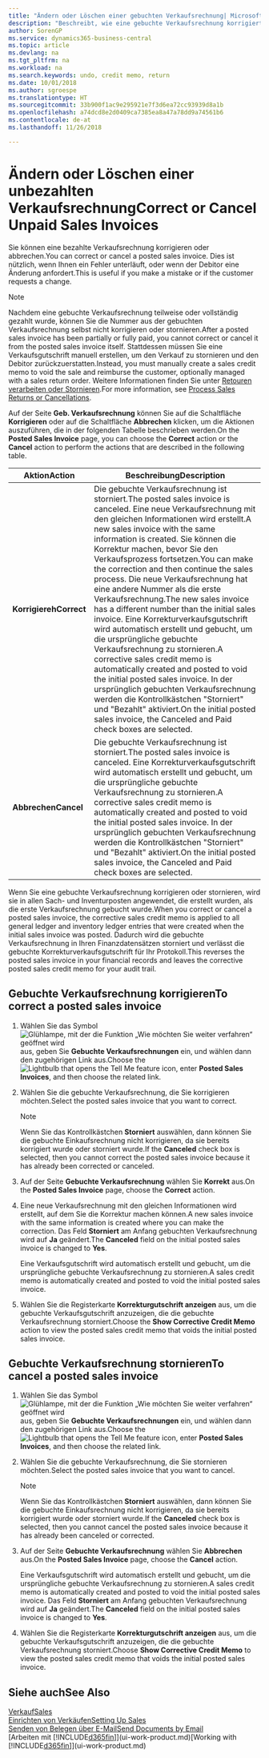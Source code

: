 ```yaml
---
title: "Ändern oder Löschen einer gebuchten Verkaufsrechnung| Microsoft Docs"
description: "Beschreibt, wie eine gebuchte Verkaufsrechnung korrigiert, rückgängig gemacht oder eine Gutschrift angewendet wird."
author: SorenGP
ms.service: dynamics365-business-central
ms.topic: article
ms.devlang: na
ms.tgt_pltfrm: na
ms.workload: na
ms.search.keywords: undo, credit memo, return
ms.date: 10/01/2018
ms.author: sgroespe
ms.translationtype: HT
ms.sourcegitcommit: 33b900f1ac9e295921e7f3d6ea72cc93939d8a1b
ms.openlocfilehash: a74dcd8e2d0409ca7385ea8a47a78dd9a74561b6
ms.contentlocale: de-at
ms.lasthandoff: 11/26/2018

---
```

# <a name="correct-or-cancel-unpaid-sales-invoices"></a><span data-ttu-id="8119c-103">Ändern oder Löschen einer unbezahlten Verkaufsrechnung</span><span class="sxs-lookup"><span data-stu-id="8119c-103">Correct or Cancel Unpaid Sales Invoices</span></span>
<span data-ttu-id="8119c-104">Sie können eine bezahlte Verkaufsrechnung korrigieren oder abbrechen.</span><span class="sxs-lookup"><span data-stu-id="8119c-104">You can correct or cancel a posted sales invoice.</span></span> <span data-ttu-id="8119c-105">Dies ist nützlich, wenn Ihnen ein Fehler unterläuft, oder wenn der Debitor eine Änderung anfordert.</span><span class="sxs-lookup"><span data-stu-id="8119c-105">This is useful if you make a mistake or if the customer requests a change.</span></span>

> [!NOTE]  
>   <span data-ttu-id="8119c-106">Nachdem eine gebuchte Verkaufsrechnung teilweise oder vollständig gezahlt wurde, können Sie die Nummer aus der gebuchten Verkaufsrechnung selbst nicht korrigieren oder stornieren.</span><span class="sxs-lookup"><span data-stu-id="8119c-106">After a posted sales invoice has been partially or fully paid, you cannot correct or cancel it from the posted sales invoice itself.</span></span> <span data-ttu-id="8119c-107">Stattdessen müssen Sie eine Verkaufsgutschrift manuell erstellen, um den Verkauf zu stornieren und den Debitor zurückzuerstatten.</span><span class="sxs-lookup"><span data-stu-id="8119c-107">Instead, you must manually create a sales credit memo to void the sale and reimburse the customer, optionally managed with a sales return order.</span></span> <span data-ttu-id="8119c-108">Weitere Informationen finden Sie unter [Retouren verarbeiten oder Stornieren](sales-how-process-sales-returns-cancellations.md).</span><span class="sxs-lookup"><span data-stu-id="8119c-108">For more information, see [Process Sales Returns or Cancellations](sales-how-process-sales-returns-cancellations.md).</span></span>

<span data-ttu-id="8119c-109">Auf der Seite **Geb. Verkaufsrechnung** können Sie auf die Schaltfläche **Korrigieren** oder auf die Schaltfläche **Abbrechen** klicken, um die Aktionen auszuführen, die in der folgenden Tabelle beschrieben werden.</span><span class="sxs-lookup"><span data-stu-id="8119c-109">On the **Posted Sales Invoice** page, you can choose the **Correct** action or the **Cancel** action to perform the actions that are described in the following table.</span></span>

| <span data-ttu-id="8119c-110">Aktion</span><span class="sxs-lookup"><span data-stu-id="8119c-110">Action</span></span> | <span data-ttu-id="8119c-111">Beschreibung</span><span class="sxs-lookup"><span data-stu-id="8119c-111">Description</span></span> |
| --- | --- |
| <span data-ttu-id="8119c-112">**Korrigiereh**</span><span class="sxs-lookup"><span data-stu-id="8119c-112">**Correct**</span></span> |<span data-ttu-id="8119c-113">Die gebuchte Verkaufsrechnung ist storniert.</span><span class="sxs-lookup"><span data-stu-id="8119c-113">The posted sales invoice is canceled.</span></span> <span data-ttu-id="8119c-114">Eine neue Verkaufsrechnung mit den gleichen Informationen wird erstellt.</span><span class="sxs-lookup"><span data-stu-id="8119c-114">A new sales invoice with the same information is created.</span></span> <span data-ttu-id="8119c-115">Sie können die Korrektur machen, bevor Sie den Verkaufsprozess fortsetzen.</span><span class="sxs-lookup"><span data-stu-id="8119c-115">You can make the correction and then continue the sales process.</span></span> <span data-ttu-id="8119c-116">Die neue Verkaufsrechnung hat eine andere Nummer als die erste Verkaufsrechnung.</span><span class="sxs-lookup"><span data-stu-id="8119c-116">The new sales invoice has a different number than the initial sales invoice.</span></span> <span data-ttu-id="8119c-117">Eine Korrekturverkaufsgutschrift wird automatisch erstellt und gebucht, um die ursprüngliche gebuchte Verkaufsrechnung zu stornieren.</span><span class="sxs-lookup"><span data-stu-id="8119c-117">A corrective sales credit memo is automatically created and posted to void the initial posted sales invoice.</span></span> <span data-ttu-id="8119c-118">In der ursprünglich gebuchten Verkaufsrechnung werden die Kontrollkästchen "Storniert" und "Bezahlt" aktiviert.</span><span class="sxs-lookup"><span data-stu-id="8119c-118">On the initial posted sales invoice, the Canceled and Paid check boxes are selected.</span></span> |
| <span data-ttu-id="8119c-119">**Abbrechen**</span><span class="sxs-lookup"><span data-stu-id="8119c-119">**Cancel**</span></span> |<span data-ttu-id="8119c-120">Die gebuchte Verkaufsrechnung ist storniert.</span><span class="sxs-lookup"><span data-stu-id="8119c-120">The posted sales invoice is canceled.</span></span> <span data-ttu-id="8119c-121">Eine Korrekturverkaufsgutschrift wird automatisch erstellt und gebucht, um die ursprüngliche gebuchte Verkaufsrechnung zu stornieren.</span><span class="sxs-lookup"><span data-stu-id="8119c-121">A corrective sales credit memo is automatically created and posted to void the initial posted sales invoice.</span></span> <span data-ttu-id="8119c-122">In der ursprünglich gebuchten Verkaufsrechnung werden die Kontrollkästchen "Storniert" und "Bezahlt" aktiviert.</span><span class="sxs-lookup"><span data-stu-id="8119c-122">On the initial posted sales invoice, the Canceled and Paid check boxes are selected.</span></span> |

<span data-ttu-id="8119c-123">Wenn Sie eine gebuchte Verkaufsrechnung korrigieren oder stornieren, wird sie in allen Sach- und Inventurposten angewendet, die erstellt wurden, als die erste Verkaufsrechnung gebucht wurde.</span><span class="sxs-lookup"><span data-stu-id="8119c-123">When you correct or cancel a posted sales invoice, the corrective sales credit memo is applied to all general ledger and inventory ledger entries that were created when the initial sales invoice was posted.</span></span> <span data-ttu-id="8119c-124">Dadurch wird die gebuchte Verkaufsrechnung in Ihren Finanzdatensätzen storniert und verlässt die gebuchte Korrekturverkaufsgutschrift für Ihr Protokoll.</span><span class="sxs-lookup"><span data-stu-id="8119c-124">This reverses the posted sales invoice in your financial records and leaves the corrective posted sales credit memo for your audit trail.</span></span>

## <a name="to-correct-a-posted-sales-invoice"></a><span data-ttu-id="8119c-125">Gebuchte Verkaufsrechnung korrigieren</span><span class="sxs-lookup"><span data-stu-id="8119c-125">To correct a posted sales invoice</span></span>
1. <span data-ttu-id="8119c-126">Wählen Sie das Symbol ![Glühlampe, mit der die Funktion „Wie möchten Sie weiter verfahren“ geöffnet wird](media/ui-search/search_small.png "Wie möchten Sie weiter verfahren?") aus, geben Sie **Gebuchte Verkaufsrechnungen** ein, und wählen dann den zugehörigen Link aus.</span><span class="sxs-lookup"><span data-stu-id="8119c-126">Choose the ![Lightbulb that opens the Tell Me feature](media/ui-search/search_small.png "Tell me what you want to do") icon, enter **Posted Sales Invoices**, and then choose the related link.</span></span>  
2. <span data-ttu-id="8119c-127">Wählen Sie die gebuchte Verkaufsrechnung, die Sie korrigieren möchten.</span><span class="sxs-lookup"><span data-stu-id="8119c-127">Select the posted sales invoice that you want to correct.</span></span>

    > [!NOTE]  
    >   <span data-ttu-id="8119c-128">Wenn Sie das Kontrollkästchen **Storniert** auswählen, dann können Sie die gebuchte Einkaufsrechnung nicht korrigieren, da sie bereits korrigiert wurde oder storniert wurde.</span><span class="sxs-lookup"><span data-stu-id="8119c-128">If the **Canceled** check box is selected, then you cannot correct the posted sales invoice because it has already been corrected or canceled.</span></span>
3. <span data-ttu-id="8119c-129">Auf der Seite **Gebuchte Verkaufsrechnung** wählen Sie **Korrekt** aus.</span><span class="sxs-lookup"><span data-stu-id="8119c-129">On the **Posted Sales Invoice** page, choose the **Correct** action.</span></span>  
4. <span data-ttu-id="8119c-130">Eine neue Verkaufsrechnung mit den gleichen Informationen wird erstellt, auf dem Sie die Korrektur machen können.</span><span class="sxs-lookup"><span data-stu-id="8119c-130">A new sales invoice with the same information is created where you can make the correction.</span></span> <span data-ttu-id="8119c-131">Das Feld **Storniert** am Anfang gebuchten Verkaufsrechnung wird auf **Ja** geändert.</span><span class="sxs-lookup"><span data-stu-id="8119c-131">The **Canceled** field on the initial posted sales invoice is changed to **Yes**.</span></span>

    <span data-ttu-id="8119c-132">Eine Verkaufsgutschrift wird automatisch erstellt und gebucht, um die ursprüngliche gebuchte Verkaufsrechnung zu stornieren.</span><span class="sxs-lookup"><span data-stu-id="8119c-132">A sales credit memo is automatically created and posted to void the initial posted sales invoice.</span></span>
5. <span data-ttu-id="8119c-133">Wählen Sie die Registerkarte **Korrekturgutschrift anzeigen** aus, um die gebuchte Verkaufsgutschrift anzuzeigen, die die gebuchte Verkaufsrechnung storniert.</span><span class="sxs-lookup"><span data-stu-id="8119c-133">Choose the **Show Corrective Credit Memo** action to view the posted sales credit memo that voids the initial posted sales invoice.</span></span>

## <a name="to-cancel-a-posted-sales-invoice"></a><span data-ttu-id="8119c-134">Gebuchte Verkaufsrechnung stornieren</span><span class="sxs-lookup"><span data-stu-id="8119c-134">To cancel a posted sales invoice</span></span>
1. <span data-ttu-id="8119c-135">Wählen Sie das Symbol ![Glühlampe, mit der die Funktion „Wie möchten Sie weiter verfahren“ geöffnet wird](media/ui-search/search_small.png "Wie möchten Sie weiter verfahren?") aus, geben Sie **Gebuchte Verkaufsrechnungen** ein, und wählen dann den zugehörigen Link aus.</span><span class="sxs-lookup"><span data-stu-id="8119c-135">Choose the ![Lightbulb that opens the Tell Me feature](media/ui-search/search_small.png "Tell me what you want to do") icon, enter **Posted Sales Invoices**, and then choose the related link.</span></span>  
2. <span data-ttu-id="8119c-136">Wählen Sie die gebuchte Verkaufsrechnung, die Sie stornieren möchten.</span><span class="sxs-lookup"><span data-stu-id="8119c-136">Select the posted sales invoice that you want to cancel.</span></span>

    > [!NOTE]  
    >   <span data-ttu-id="8119c-137">Wenn Sie das Kontrollkästchen **Storniert** auswählen, dann können Sie die gebuchte Einkaufsrechnung nicht korrigieren, da sie bereits korrigiert wurde oder storniert wurde.</span><span class="sxs-lookup"><span data-stu-id="8119c-137">If the **Canceled** check box is selected, then you cannot cancel the posted sales invoice because it has already been canceled or corrected.</span></span>
3. <span data-ttu-id="8119c-138">Auf der Seite **Gebuchte Verkaufsrechnung** wählen Sie **Abbrechen** aus.</span><span class="sxs-lookup"><span data-stu-id="8119c-138">On the **Posted Sales Invoice** page, choose the **Cancel** action.</span></span>

    <span data-ttu-id="8119c-139">Eine Verkaufsgutschrift wird automatisch erstellt und gebucht, um die ursprüngliche gebuchte Verkaufsrechnung zu stornieren.</span><span class="sxs-lookup"><span data-stu-id="8119c-139">A sales credit memo is automatically created and posted to void the initial posted sales invoice.</span></span> <span data-ttu-id="8119c-140">Das Feld **Storniert** am Anfang gebuchten Verkaufsrechnung wird auf **Ja** geändert.</span><span class="sxs-lookup"><span data-stu-id="8119c-140">The **Canceled** field on the initial posted sales invoice is changed to **Yes**.</span></span>
4. <span data-ttu-id="8119c-141">Wählen Sie die Registerkarte **Korrekturgutschrift anzeigen** aus, um die gebuchte Verkaufsgutschrift anzuzeigen, die die gebuchte Verkaufsrechnung storniert.</span><span class="sxs-lookup"><span data-stu-id="8119c-141">Choose **Show Corrective Credit Memo** to view the posted sales credit memo that voids the initial posted sales invoice.</span></span>

## <a name="see-also"></a><span data-ttu-id="8119c-142">Siehe auch</span><span class="sxs-lookup"><span data-stu-id="8119c-142">See Also</span></span>
[<span data-ttu-id="8119c-143">Verkauf</span><span class="sxs-lookup"><span data-stu-id="8119c-143">Sales</span></span>](sales-manage-sales.md)  
[<span data-ttu-id="8119c-144">Einrichten von Verkäufen</span><span class="sxs-lookup"><span data-stu-id="8119c-144">Setting Up Sales</span></span>](sales-setup-sales.md)  
[<span data-ttu-id="8119c-145">Senden von Belegen über E-Mail</span><span class="sxs-lookup"><span data-stu-id="8119c-145">Send Documents by Email</span></span>](ui-how-send-documents-email.md)  
<span data-ttu-id="8119c-146">[Arbeiten mit [!INCLUDE[d365fin](includes/d365fin_md.md)]](ui-work-product.md)</span><span class="sxs-lookup"><span data-stu-id="8119c-146">[Working with [!INCLUDE[d365fin](includes/d365fin_md.md)]](ui-work-product.md)</span></span>

